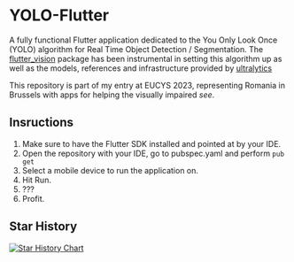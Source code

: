 # YOLO-Flutter

A fully functional Flutter application dedicated to the You Only Look Once (YOLO) algorithm for Real Time Object Detection / Segmentation. The [flutter_vision](https://github.com/vladiH/flutter_vision) package has been instrumental in setting this algorithm up as well as the models, references and infrastructure provided by [ultralytics](https://github.com/ultralytics/ultralytics)

This repository is part of my entry at EUCYS 2023, representing Romania in Brussels with apps for helping the visually impaired *see*.

## Insructions

1. Make sure to have the Flutter SDK installed and pointed at by your IDE.
2. Open the repository with your IDE, go to pubspec.yaml and perform `pub get`
3. Select a mobile device to run the application on.
4. Hit Run.
4. ???
5. Profit.

## Star History

[![Star History Chart](https://api.star-history.com/svg?repos=xAlpharax/YOLO-Flutter&type=Date)](https://www.star-history.com/#xAlpharax/YOLO-Flutter&Date)
